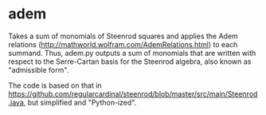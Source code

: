 # adem

Takes a sum of monomials of Steenrod squares and applies the Adem relations (http://mathworld.wolfram.com/AdemRelations.html) to each summand. Thus, adem.py outputs a sum of monomials that are written with respect to the Serre-Cartan basis for the Steenrod algebra, also known as "admissible form".

The code is based on that in https://github.com/regularcardinal/steenrod/blob/master/src/main/Steenrod.java, but simplified and "Python-ized".
